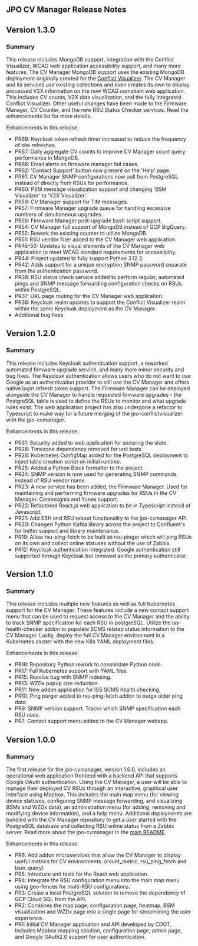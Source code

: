 ## JPO CV Manager Release Notes

## Version 1.3.0

### **Summary**

This release includes MongoDB support, integration with the Conflict Visualizer, WCAG web application accessibility support, and many more features. The CV Manager MongoDB support uses the existing MongoDB deployment originally created for the [Conflict Visualizer](https://github.com/usdot-jpo-ode/jpo-conflictvisualizer). The CV Manager and its services use existing collections and even creates its own to display processed V2X information on the now WCAG compliant web application. This includes CV counts, V2X data visualization, and the fully integrated Conflict Visualizer. Other useful changes have been made to the Firmware Manager, CV Counter, and the new RSU Status Checker services. Read the enhancements list for more details.

Enhancements in this release:

- PR69: Keycloak token refresh timer increased to reduce the frequency of site refreshes.
- PR67: Daily aggregate CV counts to improve CV Manager count query performance in MongoDB.
- PR66: Email alerts on firmware manager fail cases.
- PR62: 'Contact Support' button now present on the 'Help' page.
- PR61: CV Manager SNMP configurations now pull from PostgreSQL instead of directly from RSUs for performance.
- PR60: PSM message visualization support and changing 'BSM Visualizer' to 'V2X Visualizer'.
- PR59: CV Manager support for TIM messages.
- PR57: Firmware Manager upgrade queue for handling excessive numbers of simultaneous upgrades.
- PR56: Firmware Manager post-upgrade bash script support.
- PR54: CV Manager full support of MongoDB instead of GCP BigQuery.
- PR52: Rework the existing counter to utilize MongoDB.
- PR51: RSU vendor filter added to the CV Manager web application.
- PR45-50: Updates to visual elements of the CV Manager web application to meet WCAG standard requirements for accessibility.
- PR44: Project updated to fully support Python 3.12.2.
- PR42: Adds support for a unique encryption SNMP password separate from the authentication password.
- PR38: RSU status check service added to perform regular, automated pings and SNMP message forwarding configuration checks on RSUs within PostgreSQL.
- PR37: URL page routing for the CV Manager web application.
- PR36: Keycloak realm updates to support the Conflict Visualizer realm within the same Keycloak deployment as the CV Manager.
- Additional bug fixes

## Version 1.2.0

### **Summary**

This release includes Keycloak authentication support, a reworked automated firmware upgrade service, and many more minor security and bug fixes. The Keycloak authentication allows users who do not want to use Google as an authentication provider to still use the CV Manager and offers native login refresh token support. The Firmware Manager can be deployed alongside the CV Manager to handle requested firmware upgrades - the PostgreSQL table is used to define the RSUs to monitor and what upgrade rules exist. The web application project has also undergone a refactor to Typescript to make way for a future merging of the jpo-conflictvisualizer with the jpo-cvmanager.

Enhancements in this release:

- PR31: Security added to web application for securing the state.
- PR28: Timezone dependency removed for unit tests.
- PR26: Kubernetes ConfigMap added for the PostgreSQL deployment to inject table creation script on initial runtime.
- PR25: Added a Python Black formatter to the project.
- PR24: SNMP version is now used for generating SNMP commands instead of RSU vendor name.
- PR23: A new service has been added, the Firmware Manager. Used for maintaining and performing firmware upgrades for RSUs in the CV Manager. Commsignia and Yunex support.
- PR22: Refactored React.js web application to be in Typescript instead of Javascript.
- PR21: Add SSH and RSU reboot functionality to the jpo-cvmanager API.
- PR20: Changed Python Kafka library across the project to Confluent's for better support and library maintenance.
- PR19: Allow rsu-ping-fetch to be built as rsu-pinger which will ping RSUs on its own and collect online statuses without the use of Zabbix.
- PR12: Keycloak authentication integrated. Google authentication still supported through Keycloak but removed as the primary authenticator.

## Version 1.1.0

### **Summary**

This release includes multiple new features as well as full Kubernetes support for the CV Manager. These features include a new contact support menu that can be used to request access to the CV Manager and the ability to track SNMP specification for each RSU in postgreSQL. Utilize the iss-health-checker addon to populate SCMS related status information to the CV Manager. Lastly, deploy the full CV Manager environment in a Kubernetes cluster with the new K8s YAML deployment files.

Enhancements in this release:

- PR18: Repository Python rework to consolidate Python code.
- PR17: Full Kubernetes support with YAML files.
- PR15: Resolve bug with SNMP indexing.
- PR13: WZDx popup size reduction.
- PR11: New addon application for ISS SCMS health checking.
- PR10: Ping purger added to rsu-ping-fetch addon to purge older ping data.
- PR9: SNMP version support. Tracks which SNMP specification each RSU uses.
- PR7: Contact support menu added to the CV Manager webapp.

## Version 1.0.0

### **Summary**

The first release for the jpo-cvmanager, version 1.0.0, includes an operational web application frontend with a backend API that supports Google OAuth authentication. Using the CV Manager, a user will be able to manage their deployed CV RSUs through an interactive, graphical user interface using Mapbox. This includes the main map menu (for viewing device statuses, configuring SNMP message forwarding, and visualizing BSMs and WZDx data), an administration menu (for adding, removing and modifying device information), and a help menu. Additional deployments are bundled with the CV Manager repository to get a user started with the PostgreSQL database and collecting RSU online status from a Zabbix server. Read more about the jpo-cvmanager in the [main README](../README.md).

Enhancements in this release:

- PR6: Add addon microservices that allow the CV Manager to display useful metrics for CV environments. (count_metric, rsu_ping_fetch and bsm_query)
- PR5: Introduce unit tests for the React web application.
- PR4: Integrate the RSU configuration menu into the main map menu using geo-fences for multi-RSU configurations.
- PR3: Create a local PostgreSQL solution to remove the dependency of GCP Cloud SQL from the API.
- PR2: Combines the map page, configuration page, heatmap, BSM visualization and WZDx page into a single page for streamlining the user experience.
- PR1: Initial CV Manager application and API developed by CDOT. Includes Mapbox mapping solution, configuration page, admin page, and Google OAuth2.0 support for user authentication.
